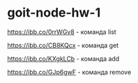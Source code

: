 # goit-node-hw-1

https://ibb.co/0rrWGv8 - команда list

https://ibb.co/CB8KQcx - команда get

https://ibb.co/KXgkLCb - команда add

https://ibb.co/GJp6gwF - команда remove
